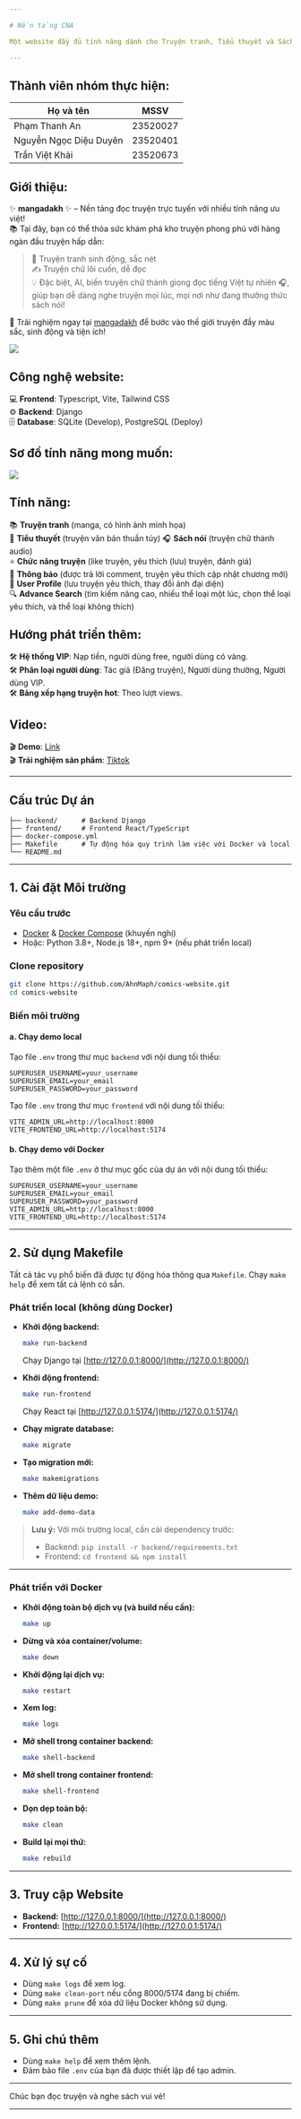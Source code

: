 ```yaml
---

# Nền tảng CNA

Một website đầy đủ tính năng dành cho Truyện tranh, Tiểu thuyết và Sách nói.

---
```

## Thành viên nhóm thực hiện:

| Họ và tên    | MSSV     |
| ------------ | -------- |
| Phạm Thanh An | 23520027 |
| Nguyễn Ngọc Diệu Duyên  | 23520401 |
| Trần Việt Khải    | 23520673 |

## Giới thiệu:  

✨ **mangadakh** ✨ – Nền tảng đọc truyện trực tuyến với nhiều tính năng ưu việt!  
📚 Tại đây, bạn có thể thỏa sức khám phá kho truyện phong phú với hàng ngàn đầu truyện hấp dẫn: 

>🎨 Truyện tranh sinh động, sắc nét  
>✍️ Truyện chữ lôi cuốn, dễ đọc  
>💡 Đặc biệt, AI, biến truyện chữ thành giọng đọc tiếng Việt tự nhiên 🎧, giúp bạn dễ dàng nghe truyện mọi lúc, mọi nơi như đang thưởng thức sách nói!  

🎉 Trải nghiệm ngay tại [mangadakh](https://mangadakh.up.railway.app/) để bước vào thế giới truyện đầy màu sắc, sinh động và tiện ích! 
    
![](asset/homepage.PNG)

## Công nghệ website:  

💻 **Frontend**: Typescript, Vite, Tailwind CSS  
⚙️ **Backend**: Django  
🗄️ **Database**: SQLite (Develop), PostgreSQL (Deploy)

## Sơ đồ tính năng mong muốn:  

![](asset/diagram.png)

## Tính năng:  

📚 **Truyện tranh** (manga, có hình ảnh minh họa)  
📖 **Tiểu thuyết** (truyện văn bản thuần túy)
🎧 **Sách nói** (truyện chữ thành audio)    
⭐ **Chức năng truyện** (like truyện, yêu thích (lưu) truyện, đánh giá)  
🔔 **Thông báo** (được trả lời comment, truyện yêu thích cập nhật chương mới)  
🧑 **User Profile** (lưu truyện yêu thích, thay đổi ảnh đại diện)  
🔍 **Advance Search** (tìm kiếm nâng cao, nhiều thể loại một lúc, chọn thể loại yêu thích, và thể loại không thích) 

## Hướng phát triển thêm:  

🛠️ **Hệ thống VIP**: Nạp tiền, người dùng free, người dùng có vàng.  
🛠️ **Phân loại người dùng**: Tác giả (Đăng truyện), Người dùng thường, Người dùng VIP.  
🛠️ **Bảng xếp hạng truyện hot**: Theo lượt views.  

## Video:  
🎬 **Demo**: [Link](https://drive.google.com/drive/u/4/folders/1uAf40Ym1mrhGfIhkM4IOZ5aE4plVi9qF)  
🎬 **Trải nghiệm sản phẩm**:  [Tiktok](https://www.tiktok.com/@cantevenusemyrealname/video/7519089829850647809?is_from_webapp=1&sender_device=pc)  

---

## Cấu trúc Dự án

```
├── backend/      # Backend Django
├── frontend/     # Frontend React/TypeScript
├── docker-compose.yml
├── Makefile      # Tự động hóa quy trình làm việc với Docker và local
└── README.md
```

---

## 1. Cài đặt Môi trường

### Yêu cầu trước

* [Docker](https://docs.docker.com/get-docker/) & [Docker Compose](https://docs.docker.com/compose/install/) (khuyến nghị)
* Hoặc: Python 3.8+, Node.js 18+, npm 9+ (nếu phát triển local)

### Clone repository

```bash
git clone https://github.com/AhnMaph/comics-website.git
cd comics-website
```

### Biến môi trường

#### a. Chạy demo local

Tạo file `.env` trong thư mục `backend` với nội dung tối thiểu:

```
SUPERUSER_USERNAME=your_username
SUPERUSER_EMAIL=your_email
SUPERUSER_PASSWORD=your_password
```

Tạo file `.env` trong thư mục `frontend` với nội dung tối thiểu:

```
VITE_ADMIN_URL=http://localhost:8000
VITE_FRONTEND_URL=http://localhost:5174
```

#### b. Chạy demo với Docker

Tạo thêm một file `.env` ở thư mục gốc của dự án với nội dung tối thiểu:

```
SUPERUSER_USERNAME=your_username
SUPERUSER_EMAIL=your_email
SUPERUSER_PASSWORD=your_password
VITE_ADMIN_URL=http://localhost:8000
VITE_FRONTEND_URL=http://localhost:5174
```

---

## 2. Sử dụng Makefile

Tất cả tác vụ phổ biến đã được tự động hóa thông qua `Makefile`. Chạy `make help` để xem tất cả lệnh có sẵn.

### Phát triển local (không dùng Docker)

* **Khởi động backend:**

  ```bash
  make run-backend
  ```

  Chạy Django tại [http://127.0.0.1:8000/](http://127.0.0.1:8000/)

* **Khởi động frontend:**

  ```bash
  make run-frontend
  ```

  Chạy React tại [http://127.0.0.1:5174/](http://127.0.0.1:5174/)

* **Chạy migrate database:**

  ```bash
  make migrate
  ```

* **Tạo migration mới:**

  ```bash
  make makemigrations
  ```

* **Thêm dữ liệu demo:**

  ```bash
  make add-demo-data
  ```

> **Lưu ý:** Với môi trường local, cần cài dependency trước:
>
> * Backend: `pip install -r backend/requirements.txt`
> * Frontend: `cd frontend && npm install`

---

### Phát triển với Docker

* **Khởi động toàn bộ dịch vụ (và build nếu cần):**

  ```bash
  make up
  ```

* **Dừng và xóa container/volume:**

  ```bash
  make down
  ```

* **Khởi động lại dịch vụ:**

  ```bash
  make restart
  ```

* **Xem log:**

  ```bash
  make logs
  ```

* **Mở shell trong container backend:**

  ```bash
  make shell-backend
  ```

* **Mở shell trong container frontend:**

  ```bash
  make shell-frontend
  ```

* **Dọn dẹp toàn bộ:**

  ```bash
  make clean
  ```

* **Build lại mọi thứ:**

  ```bash
  make rebuild
  ```

---

## 3. Truy cập Website

* **Backend:** [http://127.0.0.1:8000/](http://127.0.0.1:8000/)
* **Frontend:** [http://127.0.0.1:5174/](http://127.0.0.1:5174/)

---

## 4. Xử lý sự cố

* Dùng `make logs` để xem log.
* Dùng `make clean-port` nếu cổng 8000/5174 đang bị chiếm.
* Dùng `make prune` để xóa dữ liệu Docker không sử dụng.

---

## 5. Ghi chú thêm

* Dùng `make help` để xem thêm lệnh.
* Đảm bảo file `.env` của bạn đã được thiết lập để tạo admin.
---

Chúc bạn đọc truyện và nghe sách vui vẻ!

---

